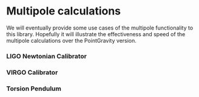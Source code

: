 # Multipole calculations

We will eventually provide some use cases of the multipole functionality to
this library. Hopefully it will illustrate the effectiveness and speed of the
multipole calculations over the PointGravity version.

### LIGO Newtonian Calibrator

### VIRGO Calibrator

### Torsion Pendulum
